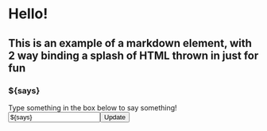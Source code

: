 # Hello!
## This is an example of a markdown element, with 2 way binding a splash of HTML thrown in just for fun

### ${says}

Type something in the box below to say something!
<input value="${says}"><button>Update</button>